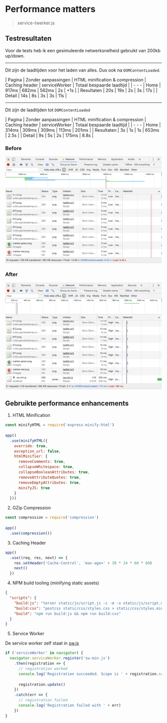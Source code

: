 # Performance matters
> service-twerker.js

## Testresultaten
Voor de tests heb ik een gesimuleerde netwerksnelheid gebruikt van 200kb up/down.

----
Dit zijn de laadtijden voor het laden van alles. Dus ook na `DOMContentLoaded`.

| Pagina | Zonder aanpassingen | HTML minification & compression | Caching header | serviceWorker | Totaal bespaarde laadtijd |
| - - -
| Home | 917ms | 682ms | 562ms | 2s | +1s |
| Resultaten | 20s | 19s | 2s | 3s | 17s |
| Detail | 14s | 8s | 3s | 3s | 11s |

---
Dit zijn de laadtijden tot `DOMContentLoaded`

| Pagina | Zonder aanpassingen | HTML minification & compression | Caching header | serviceWorker | Totaal bespaarde laadtijd |
| - - -
| Home | 314ms | 309ms | 309ms | 113ms | 201ms |
| Resultaten | 3s | 1s | 1s | 653ms | 2.5s |
| Detail | 9s | 5s | 2s | 175ms | 8.8s |

### Before
![Geen aanpassingen](bin/standard/standard.png)

### After
![Alle optimalisaties](bin/serviceworker/serviceworker.png)

## Gebruikte performance enhancements
1. HTML Minification

```js
const minifyHTML = require('express-minify-html')

app()
  .use(minifyHTML({
    override: true,
    exception_url: false,
    htmlMinifier: {
      removeComments: true,
      collapseWhitespace: true,
      collapseBooleanAttributes: true,
      removeAttributeQuotes: true,
      removeEmptyAttributes: true,
      minifyJS: true
    }
  }))
```

2. GZip Compression

```js
const compression = require('compression')

app()
  .use(compression())
```

3. Caching Header

```js
app()
  .use((req, res, next) => {
    res.setHeader('Cache-Control', 'max-age=' + 30 * 24 * 60 * 60)
    next()
  })
```

4. NPM build tooling (minifying static assets)

```json
{
  "scripts": {
    "build:js": "terser static/js/script.js -c -m -o static/js/script.min.js && terser static/sw.js -c -m -o static/sw.min.js",
    "build:css": "postcss static/css/styles.css > static/css/styles.min.css",
    "build": "npm run build:js && npm run build:css"
  }
}
```

5. Service Worker

De service worker zelf staat in [sw.js](static/sw.js)

```js
if ('serviceWorker' in navigator) {
  navigator.serviceWorker.register('sw.min.js')
    .then(registration => {
      // registration worked
      console.log('Registration succeeded. Scope is ' + registration.scope)

      registration.update()
    })
    .catch(err => {
      // registration failed
      console.log('Registration failed with ' + err)
    })
}
```
